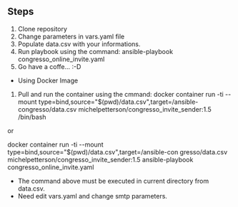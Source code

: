 ## Steps ##

1. Clone repository
2. Change parameters in vars.yaml file
3. Populate data.csv with your informations.
4. Run playbook using the command:
   ansible-playbook  congresso_online_invite.yaml
5. Go have a coffe... :-D

* Using Docker Image

1. Pull and run the container using the cmmand: docker container run -ti --mount type=bind,source="$(pwd)/data.csv",target=/ansible-congresso/data.csv michelpetterson/congresso_invite_sender:1.5 /bin/bash

or

docker container run -ti --mount type=bind,source="$(pwd)/data.csv",target=/ansible-con    gresso/data.csv michelpetterson/congresso_invite_sender:1.5 ansible-playbook congresso_online_invite.yaml

* The command above must be executed in current directory from data.csv.
* Need edit vars.yaml and change smtp parameters.
